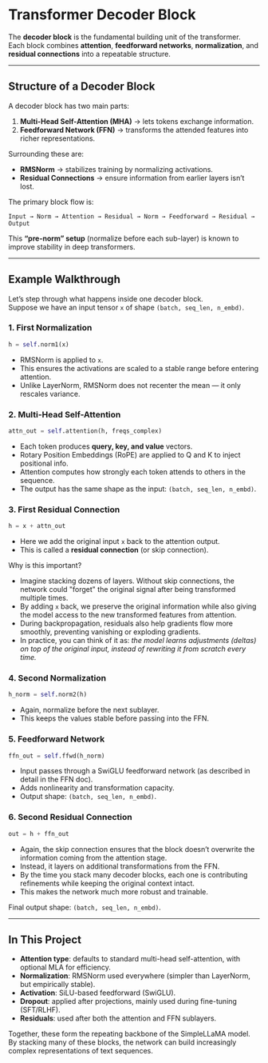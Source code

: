 # Transformer Decoder Block

The **decoder block** is the fundamental building unit of the transformer.  
Each block combines **attention**, **feedforward networks**, **normalization**, and **residual connections** into a repeatable structure.

---

## Structure of a Decoder Block

A decoder block has two main parts:

1. **Multi-Head Self-Attention (MHA)** → lets tokens exchange information.  
2. **Feedforward Network (FFN)** → transforms the attended features into richer representations.  

Surrounding these are:  
- **RMSNorm** → stabilizes training by normalizing activations.  
- **Residual Connections** → ensure information from earlier layers isn’t lost.  

The primary block flow is:

```
Input → Norm → Attention → Residual → Norm → Feedforward → Residual → Output
```

This **“pre-norm” setup** (normalize before each sub-layer) is known to improve stability in deep transformers.

---

## Example Walkthrough

Let’s step through what happens inside one decoder block.  
Suppose we have an input tensor `x` of shape `(batch, seq_len, n_embd)`.

### 1. First Normalization
```python
h = self.norm1(x)
```
- RMSNorm is applied to `x`.  
- This ensures the activations are scaled to a stable range before entering attention.  
- Unlike LayerNorm, RMSNorm does not recenter the mean — it only rescales variance.  

### 2. Multi-Head Self-Attention
```python
attn_out = self.attention(h, freqs_complex)
```
- Each token produces **query, key, and value** vectors.  
- Rotary Position Embeddings (RoPE) are applied to Q and K to inject positional info.  
- Attention computes how strongly each token attends to others in the sequence.  
- The output has the same shape as the input: `(batch, seq_len, n_embd)`.

### 3. First Residual Connection
```python
h = x + attn_out
```
- Here we add the original input `x` back to the attention output.  
- This is called a **residual connection** (or skip connection).  

Why is this important?  
- Imagine stacking dozens of layers. Without skip connections, the network could "forget" the original signal after being transformed multiple times.  
- By adding `x` back, we preserve the original information while also giving the model access to the new transformed features from attention.  
- During backpropagation, residuals also help gradients flow more smoothly, preventing vanishing or exploding gradients.  
- In practice, you can think of it as: *the model learns adjustments (deltas) on top of the original input, instead of rewriting it from scratch every time.*  

### 4. Second Normalization
```python
h_norm = self.norm2(h)
```
- Again, normalize before the next sublayer.  
- This keeps the values stable before passing into the FFN.  

### 5. Feedforward Network
```python
ffn_out = self.ffwd(h_norm)
```
- Input passes through a SwiGLU feedforward network (as described in detail in the FFN doc).  
- Adds nonlinearity and transformation capacity.  
- Output shape: `(batch, seq_len, n_embd)`.

### 6. Second Residual Connection
```python
out = h + ffn_out
```
- Again, the skip connection ensures that the block doesn’t overwrite the information coming from the attention stage.  
- Instead, it layers on additional transformations from the FFN.  
- By the time you stack many decoder blocks, each one is contributing refinements while keeping the original context intact.  
- This makes the network much more robust and trainable.  

Final output shape: `(batch, seq_len, n_embd)`.

---

## In This Project

- **Attention type**: defaults to standard multi-head self-attention, with optional MLA for efficiency.  
- **Normalization**: RMSNorm used everywhere (simpler than LayerNorm, but empirically stable).  
- **Activation**: SiLU-based feedforward (SwiGLU).  
- **Dropout**: applied after projections, mainly used during fine-tuning (SFT/RLHF).  
- **Residuals**: used after both the attention and FFN sublayers.  

Together, these form the repeating backbone of the SimpleLLaMA model.  
By stacking many of these blocks, the network can build increasingly complex representations of text sequences.
